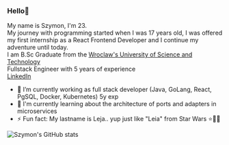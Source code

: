 ### Hello👋

My name is Szymon, I'm 23.<br/>
My journey with programming started when I was 17 years old, I was offered my first internship as a React Frontend Developer and I continue my adventure until today.
<br/>
I am B.Sc Graduate from the [Wroclaw's University of Science and Technology](https://pwr.edu.pl/en)
<br/>
Fullstack Engineer with 5 years of experience
<br/>
[LinkedIn](https://www.linkedin.com/in/szymon-leja-5b8aa4183)
<br/>

- 🔭 I’m currently working as full stack developer (Java, GoLang, React, PgSQL, Docker, Kubernetes) 5y exp
- 🌱 I'm currently learning about the architecture of ports and adapters in microservices
- ⚡ Fun fact: My lastname is Leja.. yup just like "Leia" from Star Wars ⭐🔫👸

![Szymon's GitHub stats](https://github-readme-stats.vercel.app/api?username=SzymonLeja&count_private=true)

